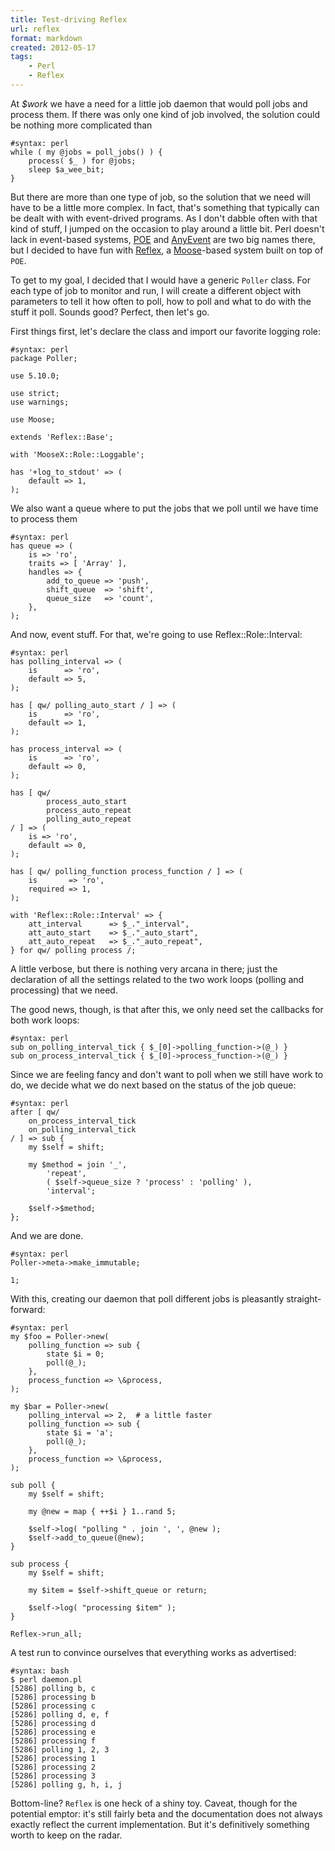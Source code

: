 ```yaml
---
title: Test-driving Reflex
url: reflex
format: markdown
created: 2012-05-17
tags:
    - Perl
    - Reflex
---
```


At *$work* we have a need for a little job daemon that would poll jobs
and process them. If there was
only one kind of job involved, the solution could be nothing more complicated
than

    #syntax: perl
    while ( my @jobs = poll_jobs() ) {
        process( $_ ) for @jobs;
        sleep $a_wee_bit;
    }

But there are more than one type of job, so the solution that we need
will have to be a little more complex. In fact, that's something that
typically can be dealt with with event-drived programs. As I don't dabble often
with that kind of stuff, I jumped on the occasion to play around a little
bit. Perl doesn't lack in event-based systems, [POE](cpan) and
[AnyEvent](cpan) are two big names there, but I decided to
have fun with [Reflex](cpan), a [Moose](cpan)-based 
system built on top of `POE`. 

To get to my goal, I decided that I would have a generic `Poller` class. For
each type of job to monitor and run, I will create a different object with
parameters to tell it how often to poll, how to poll and what to do with the
stuff it poll. Sounds good? Perfect, then let's go.

First things first, let's declare the class and import our favorite logging
role:


    #syntax: perl
    package Poller;

    use 5.10.0;

    use strict;
    use warnings;

    use Moose;

    extends 'Reflex::Base';

    with 'MooseX::Role::Loggable';

    has '+log_to_stdout' => (
        default => 1,
    );

We also want a queue where to put the jobs that we poll until
we have time to process them

    #syntax: perl
    has queue => (
        is => 'ro',
        traits => [ 'Array' ],
        handles => {
            add_to_queue => 'push',
            shift_queue  => 'shift',
            queue_size   => 'count',
        },
    );

And now, event stuff. For that, we're going to use
<cpan type="module">Reflex::Role::Interval</cpan>:


    #syntax: perl
    has polling_interval => (
        is      => 'ro',
        default => 5,
    );

    has [ qw/ polling_auto_start / ] => (
        is      => 'ro',
        default => 1,
    );

    has process_interval => (
        is      => 'ro',
        default => 0,
    );

    has [ qw/ 
            process_auto_start 
            process_auto_repeat 
            polling_auto_repeat 
    / ] => (
        is => 'ro',
        default => 0,
    );

    has [ qw/ polling_function process_function / ] => (
        is       => 'ro',
        required => 1,
    );

    with 'Reflex::Role::Interval' => {
        att_interval      => $_."_interval",
        att_auto_start    => $_."_auto_start",
        att_auto_repeat   => $_."_auto_repeat",
    } for qw/ polling process /;

A little verbose, but there is nothing very arcana in there; just the
declaration of all the settings related to the two work loops (polling and
processing) that we need.

The good news, though, is that after this, we only need set the callbacks for
both work loops:

    #syntax: perl
    sub on_polling_interval_tick { $_[0]->polling_function->(@_) }
    sub on_process_interval_tick { $_[0]->process_function->(@_) }

Since we are feeling fancy and don't want to poll when we still have work
to do, we decide what we do next based on the status of the job queue:


    #syntax: perl
    after [ qw/ 
        on_process_interval_tick 
        on_polling_interval_tick 
    / ] => sub {
        my $self = shift;

        my $method = join '_', 
            'repeat', 
            ( $self->queue_size ? 'process' : 'polling' ), 
            'interval';

        $self->$method;
    };

And we are done.

    #syntax: perl
    Poller->meta->make_immutable;
    
    1;

With this, creating our daemon that poll different jobs is pleasantly
straight-forward:

    #syntax: perl
    my $foo = Poller->new(
        polling_function => sub { 
            state $i = 0;
            poll(@_);
        },
        process_function => \&process,
    );

    my $bar = Poller->new(
        polling_interval => 2,  # a little faster
        polling_function => sub { 
            state $i = 'a';
            poll(@_);
        },
        process_function => \&process,
    );

    sub poll {
        my $self = shift;

        my @new = map { ++$i } 1..rand 5;
            
        $self->log( "polling " . join ', ', @new );
        $self->add_to_queue(@new);
    }

    sub process {
        my $self = shift;

        my $item = $self->shift_queue or return;

        $self->log( "processing $item" );
    }

    Reflex->run_all;

A test run to convince ourselves that everything works as advertised:

    #syntax: bash
    $ perl daemon.pl
    [5286] polling b, c
    [5286] processing b
    [5286] processing c
    [5286] polling d, e, f
    [5286] processing d
    [5286] processing e
    [5286] processing f
    [5286] polling 1, 2, 3
    [5286] processing 1
    [5286] processing 2
    [5286] processing 3
    [5286] polling g, h, i, j


Bottom-line? `Reflex` is one heck of a shiny toy. Caveat, though for the
potential emptor: it's still fairly beta and the documentation does not always
exactly reflect the current implementation.  But it's definitively something
worth to keep on the radar.
